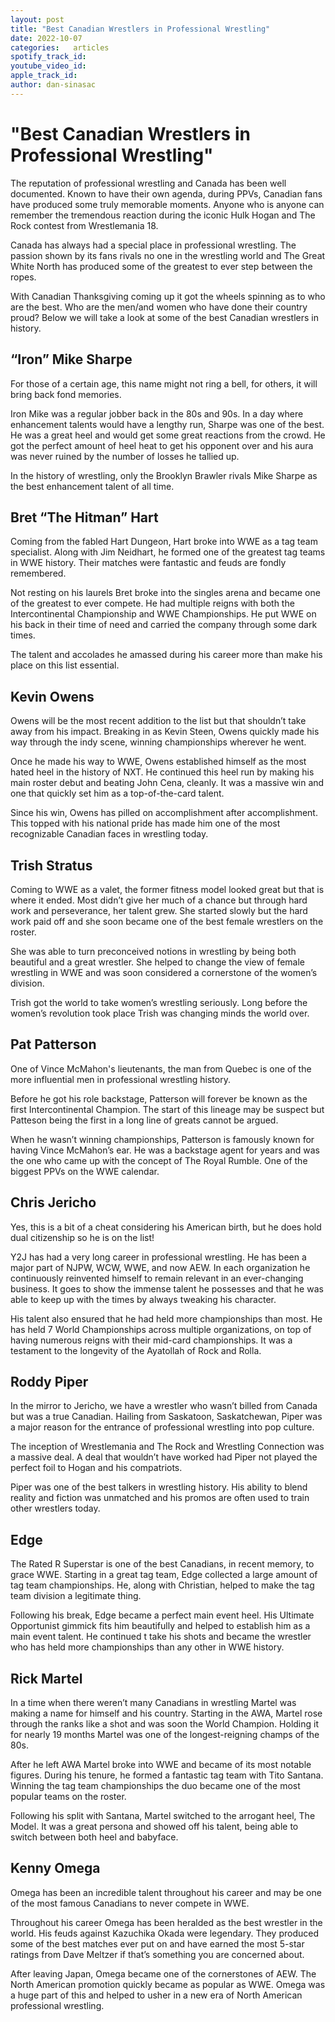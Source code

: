 ```yaml
---
layout: post
title: "Best Canadian Wrestlers in Professional Wrestling"
date: 2022-10-07
categories:   articles
spotify_track_id:
youtube_video_id:
apple_track_id:
author: dan-sinasac
---
```

# "Best Canadian Wrestlers in Professional Wrestling"

The reputation of professional wrestling and Canada has been well documented. Known to have their own agenda, during PPVs, Canadian fans have produced some truly memorable moments. Anyone who is anyone can remember the tremendous reaction during the iconic Hulk Hogan and The Rock contest from Wrestlemania 18. 

Canada has always had a special place in professional wrestling. The passion shown by its fans rivals no one in the wrestling world and The Great White North has produced some of the greatest to ever step between the ropes.	

With Canadian Thanksgiving coming up it got the wheels spinning as to who are the best. Who are the men/and women who have done their country proud? Below we will take a look at some of the best Canadian wrestlers in history. 

## “Iron” Mike Sharpe

For those of a certain age, this name might not ring a bell, for others, it will bring back fond memories. 

Iron Mike was a regular jobber back in the 80s and 90s. In a day where enhancement talents would have a lengthy run, Sharpe was one of the best. He was a great heel and would get some great reactions from the crowd. He got the perfect amount of heel heat to get his opponent over and his aura was never ruined by the number of losses he tallied up. 

In the history of wrestling, only the Brooklyn Brawler rivals Mike Sharpe as the best enhancement talent of all time. 

## Bret “The Hitman” Hart

Coming from the fabled Hart Dungeon, Hart broke into WWE as a tag team specialist. Along with Jim Neidhart, he formed one of the greatest tag teams in WWE history. Their matches were fantastic and feuds are fondly remembered. 

Not resting on his laurels Bret broke into the singles arena and became one of the greatest to ever compete. He had multiple reigns with both the Intercontinental Championship and WWE Championships. He put WWE on his back in their time of need and carried the company through some dark times. 

The talent and accolades he amassed during his career more than make his place on this list essential. 

## Kevin Owens

Owens will be the most recent addition to the list but that shouldn’t take away from his impact. Breaking in as Kevin Steen, Owens quickly made his way through the indy scene, winning championships wherever he went. 

Once he made his way to WWE, Owens established himself as the most hated heel in the history of NXT. He continued this heel run by making his main roster debut and beating John Cena, cleanly. It was a massive win and one that quickly set him as a top-of-the-card talent. 

Since his win, Owens has pilled on accomplishment after accomplishment. This topped with his national pride has made him one of the most recognizable Canadian faces in wrestling today. 

## Trish Stratus

Coming to WWE as a valet, the former fitness model looked great but that is where it ended. Most didn’t give her much of a chance but through hard work and perseverance, her talent grew. She started slowly but the hard work paid off and she soon became one of the best female wrestlers on the roster. 

She was able to turn preconceived notions in wrestling by being both beautiful and a great wrestler. She helped to change the view of female wrestling in WWE and was soon considered a cornerstone of the women’s division. 

Trish got the world to take women’s wrestling seriously. Long before the women’s revolution took place Trish was changing minds the world over. 

## Pat Patterson

One of Vince McMahon's lieutenants, the man from Quebec is one of the more influential men in professional wrestling history. 

Before he got his role backstage, Patterson will forever be known as the first Intercontinental Champion. The start of this lineage may be suspect but Patteson being the first in a long line of greats cannot be argued. 

When he wasn’t winning championships, Patterson is famously known for having Vince McMahon’s ear. He was a backstage agent for years and was the one who came up with the concept of The Royal Rumble. One of the biggest PPVs on the WWE calendar. 

## Chris Jericho

Yes, this is a bit of a cheat considering his American birth, but he does hold dual citizenship so he is on the list!

Y2J has had a very long career in professional wrestling. He has been a major part of NJPW, WCW, WWE, and now AEW. In each organization he continuously reinvented himself to remain relevant in an ever-changing business. It goes to show the immense talent he possesses and that he was able to keep up with the times by always tweaking his character.

His talent also ensured that he had held more championships than most. He has held 7 World Championships across multiple organizations, on top of having numerous reigns with their mid-card championships. It was a testament to the longevity of the Ayatollah of Rock and Rolla. 

## Roddy Piper

In the mirror to Jericho, we have a wrestler who wasn’t billed from Canada but was a true Canadian. Hailing from Saskatoon, Saskatchewan, Piper was a major reason for the entrance of professional wrestling into pop culture. 

The inception of Wrestlemania and The Rock and Wrestling Connection was a massive deal. A deal that wouldn’t have worked had Piper not played the perfect foil to Hogan and his compatriots. 

Piper was one of the best talkers in wrestling history. His ability to blend reality and fiction was unmatched and his promos are often used to train other wrestlers today. 

## Edge

The Rated R Superstar is one of the best Canadians, in recent memory, to grace WWE. Starting in a great tag team, Edge collected a large amount of tag team championships. He, along with Christian, helped to make the tag team division a legitimate thing. 

Following his break, Edge became a perfect main event heel. His Ultimate Opportunist gimmick fits him beautifully and helped to establish him as a main event talent. He continued t take his shots and became the wrestler who has held more championships than any other in WWE history. 

## Rick Martel

In a time when there weren’t many Canadians in wrestling Martel was making a name for himself and his country. Starting in the AWA, Martel rose through the ranks like a shot and was soon the World Champion. Holding it for nearly 19 months Martel was one of the longest-reigning champs of the 80s.

After he left AWA Martel broke into WWE and became of its most notable figures. During his tenure, he formed a fantastic tag team with Tito Santana. Winning the tag team championships the duo became one of the most popular teams on the roster.
 
Following his split with Santana, Martel switched to the arrogant heel, The Model. It was a great persona and showed off his talent, being able to switch between both heel and babyface.
 
## Kenny Omega	

Omega has been an incredible talent throughout his career and may be one of the most famous Canadians to never compete in WWE. 

Throughout his career Omega has been heralded as the best wrestler in the world. His feuds against Kazuchika Okada were legendary. They produced some of the best matches ever put on and have earned the most 5-star ratings from Dave Meltzer if that’s something you are concerned about. 

After leaving Japan, Omega became one of the cornerstones of AEW. The North American promotion quickly became as popular as WWE. Omega was a huge part of this and helped to usher in a new era of North American professional wrestling. 
